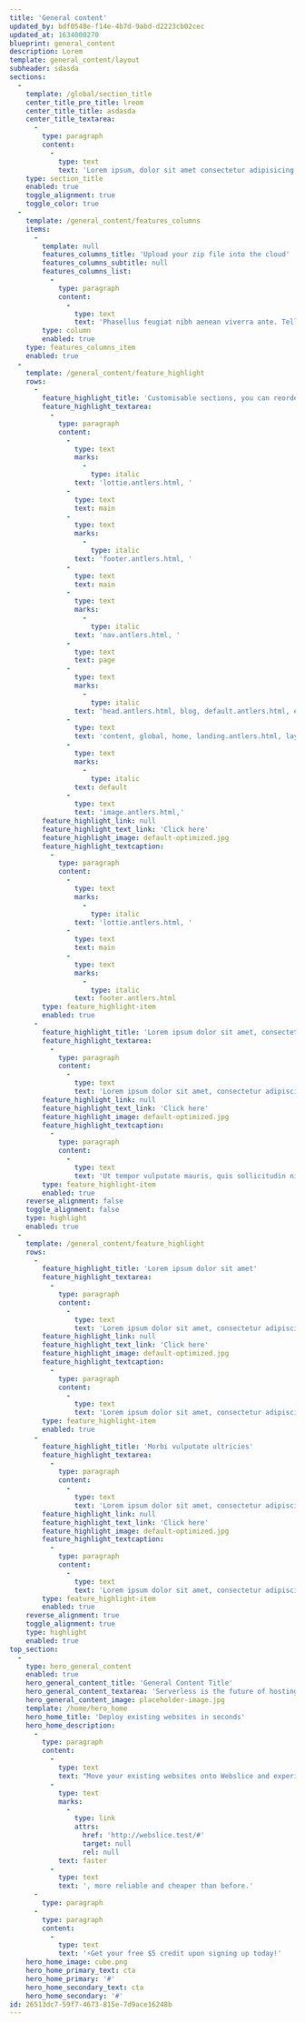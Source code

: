 ```yaml
---
title: 'General content'
updated_by: bdf0548e-f14e-4b7d-9abd-d2223cb02cec
updated_at: 1634000270
blueprint: general_content
description: Lorem
template: general_content/layout
subheader: sdasda
sections:
  -
    template: /global/section_title
    center_title_pre_title: lreom
    center_title_title: asdasda
    center_title_textarea:
      -
        type: paragraph
        content:
          -
            type: text
            text: 'Lorem ipsum, dolor sit amet consectetur adipisicing elit. Suscipit optio molestias expedita laboriosam inventore illo amet velit ipsa ducimus blanditiis deleniti distinctio, consequatur maxime tenetur nemo delectus nulla. Aliquid, nisi'
    type: section_title
    enabled: true
    toggle_alignment: true
    toggle_color: true
  -
    template: /general_content/features_columns
    items:
      -
        template: null
        features_columns_title: 'Upload your zip file into the cloud'
        features_columns_subtitle: null
        features_columns_list:
          -
            type: paragraph
            content:
              -
                type: text
                text: 'Phasellus feugiat nibh aenean viverra ante. Tellus viverra mauris odio sit.'
        type: column
        enabled: true
    type: features_columns_item
    enabled: true
  -
    template: /general_content/feature_highlight
    rows:
      -
        feature_highlight_title: 'Customisable sections, you can reorder them and add new sections from the + symbol.'
        feature_highlight_textarea:
          -
            type: paragraph
            content:
              -
                type: text
                marks:
                  -
                    type: italic
                text: 'lottie.antlers.html, '
              -
                type: text
                text: main
              -
                type: text
                marks:
                  -
                    type: italic
                text: 'footer.antlers.html, '
              -
                type: text
                text: main
              -
                type: text
                marks:
                  -
                    type: italic
                text: 'nav.antlers.html, '
              -
                type: text
                text: page
              -
                type: text
                marks:
                  -
                    type: italic
                text: 'head.antlers.html, blog, default.antlers.html, errors, general'
              -
                type: text
                text: 'content, global, home, landing.antlers.html, layout.antlers.html, 404.antlers.html, '
              -
                type: text
                marks:
                  -
                    type: italic
                text: default
              -
                type: text
                text: 'image.antlers.html,'
        feature_highlight_link: null
        feature_highlight_text_link: 'Click here'
        feature_highlight_image: default-optimized.jpg
        feature_highlight_textcaption:
          -
            type: paragraph
            content:
              -
                type: text
                marks:
                  -
                    type: italic
                text: 'lottie.antlers.html, '
              -
                type: text
                text: main
              -
                type: text
                marks:
                  -
                    type: italic
                text: footer.antlers.html
        type: feature_highlight-item
        enabled: true
      -
        feature_highlight_title: 'Lorem ipsum dolor sit amet, consectetur adipiscing elit.'
        feature_highlight_textarea:
          -
            type: paragraph
            content:
              -
                type: text
                text: 'Lorem ipsum dolor sit amet, consectetur adipiscing elit. Morbi vulputate ultricies augue in molestie. Aliquam rhoncus ultrices euismod. Morbi auctor scelerisque lacus, nec vehicula eros tempus at. Vestibulum scelerisque finibus leo ac aliquam. Fusce maximus non metus ac facilisis. Sed id nunc a ante interdum efficitur. Aliquam placerat eu enim ac faucibus. Donec ac diam congue, lobortis magna nec, fermentum arcu.'
        feature_highlight_link: null
        feature_highlight_text_link: 'Click here'
        feature_highlight_image: default-optimized.jpg
        feature_highlight_textcaption:
          -
            type: paragraph
            content:
              -
                type: text
                text: 'Ut tempor vulputate mauris, quis sollicitudin nibh tincidunt vitae.'
        type: feature_highlight-item
        enabled: true
    reverse_alignment: false
    toggle_alignment: false
    type: highlight
    enabled: true
  -
    template: /general_content/feature_highlight
    rows:
      -
        feature_highlight_title: 'Lorem ipsum dolor sit amet'
        feature_highlight_textarea:
          -
            type: paragraph
            content:
              -
                type: text
                text: 'Lorem ipsum dolor sit amet, consectetur adipiscing elit. Morbi vulputate ultricies augue in molestie. Aliquam rhoncus ultrices euismod. Morbi auctor scelerisque lacus, nec vehicula eros tempus at. Vestibulum scelerisque finibus leo ac aliquam. Fusce maximus non metus ac facilisis. Sed id nunc a ante interdum efficitur.'
        feature_highlight_link: null
        feature_highlight_text_link: 'Click here'
        feature_highlight_image: default-optimized.jpg
        feature_highlight_textcaption:
          -
            type: paragraph
            content:
              -
                type: text
                text: 'Lorem ipsum dolor sit amet, consectetur adipiscing elit. Morbi vulputate ultricies augue in molestie. Aliquam rhoncus ultrices euismod.'
        type: feature_highlight-item
        enabled: true
      -
        feature_highlight_title: 'Morbi vulputate ultricies'
        feature_highlight_textarea:
          -
            type: paragraph
            content:
              -
                type: text
                text: 'Lorem ipsum dolor sit amet, consectetur adipiscing elit. Morbi vulputate ultricies augue in molestie. Aliquam rhoncus ultrices euismod. Morbi auctor scelerisque lacus, nec vehicula eros tempus at. Vestibulum scelerisque finibus leo ac aliquam. Fusce maximus non metus ac facilisis. Sed id nunc a ante interdum efficitur.'
        feature_highlight_link: null
        feature_highlight_text_link: 'Click here'
        feature_highlight_image: default-optimized.jpg
        feature_highlight_textcaption:
          -
            type: paragraph
            content:
              -
                type: text
                text: 'Lorem ipsum dolor sit amet, consectetur adipiscing elit. Morbi vulputate ultricies augue in molestie. '
        type: feature_highlight-item
        enabled: true
    reverse_alignment: true
    toggle_alignment: true
    type: highlight
    enabled: true
top_section:
  -
    type: hero_general_content
    enabled: true
    hero_general_content_title: 'General Content Title'
    hero_general_content_textarea: 'Serverless is the future of hosting. We’re building a brand new serverless platform from the ground up for your existing websites and applications so you get all the serverless benefits without the pain.'
    hero_general_content_image: placeholder-image.jpg
    template: /home/hero_home
    hero_home_title: 'Deploy existing websites in seconds'
    hero_home_description:
      -
        type: paragraph
        content:
          -
            type: text
            text: "Move your existing websites onto Webslice and experience serverless hosting that is\_"
          -
            type: text
            marks:
              -
                type: link
                attrs:
                  href: 'http://webslice.test/#'
                  target: null
                  rel: null
            text: faster
          -
            type: text
            text: ', more reliable and cheaper than before.'
      -
        type: paragraph
      -
        type: paragraph
        content:
          -
            type: text
            text: '⚡Get your free $5 credit upon signing up today!'
    hero_home_image: cube.png
    hero_home_primary_text: cta
    hero_home_primary: '#'
    hero_home_secondary_text: cta
    hero_home_secondary: '#'
id: 26513dc7-59f7-4673-815e-7d9ace16248b
---
```

